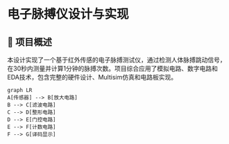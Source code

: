 # 电子脉搏仪设计与实现

## 📌 项目概述
本设计实现了一个基于红外传感的电子脉搏测试仪，通过检测人体脉搏跳动信号，在30秒内测量并计算1分钟的脉搏次数。项目综合应用了模拟电路、数字电路和EDA技术，包含完整的硬件设计、Multisim仿真和电路板实现。

```mermaid
graph LR
A[传感器] --> B[放大电路]
B --> C[滤波电路]
C --> D[整形电路]
D --> E[门控电路]
E --> F[计数电路]
F --> G[译码显示]
